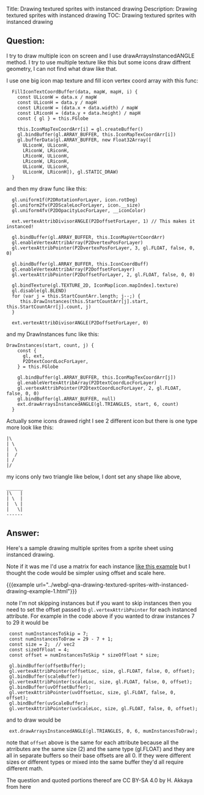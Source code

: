 Title: Drawing textured sprites with instanced drawing
Description: Drawing textured sprites with instanced drawing
TOC: Drawing textured sprites with instanced drawing

## Question:

I try to draw multiple icon on screen and I use drawArraysInstancedANGLE  method. 
I try to use multiple texture like this but some icons draw diffrent geometry, I can not find what draw like that.

I use one big icon map texture and fill icon vertex coord array with this func: 
```
  FillIconTextCoordBuffer(data, mapW, mapH, i) {
    const ULiconW = data.x / mapW
    const ULiconH = data.y / mapH
    const LRiconW = (data.x + data.width) / mapW
    const LRiconH = (data.y + data.height) / mapH
    const { gl } = this.FGlobe

    this.IconMapTexCoordArr[i] = gl.createBuffer()
    gl.bindBuffer(gl.ARRAY_BUFFER, this.IconMapTexCoordArr[i])
    gl.bufferData(gl.ARRAY_BUFFER, new Float32Array([
      ULiconW, ULiconH,
      LRiconW, LRiconH,
      LRiconW, ULiconH,
      LRiconW, LRiconH,
      ULiconW, ULiconH,
      ULiconW, LRiconH]), gl.STATIC_DRAW)
  }

```

and then my draw func like this: 
```
  gl.uniform1f(P2DRotationForLayer, icon.rotDeg)
  gl.uniform2fv(P2DScaleLocForLayer, icon.__size)
  gl.uniform4fv(P2DOpacityLocForLayer, __iconColor)

  ext.vertexAttribDivisorANGLE(P2DoffsetForLayer, 1) // This makes it instanced!

  gl.bindBuffer(gl.ARRAY_BUFFER, this.IconMapVertCoordArr)
  gl.enableVertexAttribArray(P2DvertexPosForLayer)
  gl.vertexAttribPointer(P2DvertexPosForLayer, 3, gl.FLOAT, false, 0, 0)

  gl.bindBuffer(gl.ARRAY_BUFFER, this.IconCoordBuff)
  gl.enableVertexAttribArray(P2DoffsetForLayer)
  gl.vertexAttribPointer(P2DoffsetForLayer, 2, gl.FLOAT, false, 0, 0)

  gl.bindTexture(gl.TEXTURE_2D, IconMap[icon.mapIndex].texture)
  gl.disable(gl.BLEND)
  for (var j = this.StartCountArr.length; j--;) {
     this.DrawInstances(this.StartCountArr[j].start, this.StartCountArr[j].count, j)
  }

  ext.vertexAttribDivisorANGLE(P2DoffsetForLayer, 0)

```

and my DrawInstances func like this: 

```
DrawInstances(start, count, j) {
    const {
      gl, ext,
      P2DtextCoordLocForLayer,
    } = this.FGlobe

    gl.bindBuffer(gl.ARRAY_BUFFER, this.IconMapTexCoordArr[j])
    gl.enableVertexAttribArray(P2DtextCoordLocForLayer)
    gl.vertexAttribPointer(P2DtextCoordLocForLayer, 2, gl.FLOAT, false, 0, 0)
    gl.bindBuffer(gl.ARRAY_BUFFER, null)
    ext.drawArraysInstancedANGLE(gl.TRIANGLES, start, 6, count)
  }
```

Actually some icons drawed right I see 2 different icon but there is one type more look like this: 

```
|\
| \
|  \
|  /
| /
|/

```


my icons only two triangle like below, I dont set any shape like above,
```
______
|\   |
| \  |
|  \ |
|   \|
------
```




## Answer:

Here's a sample drawing multiple sprites from a sprite sheet using instanced drawing.

Note if it was me I'd use a matrix for each instance [like this example](https://webglfundamentals.org/webgl/lessons/webgl-instanced-drawing.html) but I thought the code would be simpler using offset and scale here.

{{{example url="../webgl-qna-drawing-textured-sprites-with-instanced-drawing-example-1.html"}}}

note I'm not skipping instances but if you want to skip instances then you need to set the offset passed to `gl.vertexAttribPointer` for each instanced attribute. For example in the code above if you wanted to draw instances 7 to 29 it would be

     const numInstancesToSkip = 7;
     const numInstancesToDraw = 29 - 7 + 1;
     const size = 2;  // vec2
     const sizeOfFloat = 4;
     const offset = numInstancesToSkip * sizeOfFloat * size;

     gl.bindBuffer(offsetBuffer);
     gl.vertexAttribPointer(offsetLoc, size, gl.FLOAT, false, 0, offset);
     gl.bindBuffer(scaleBuffer);
     gl.vertexAttribPointer(scaleLoc, size, gl.FLOAT, false, 0, offset);
     gl.bindBuffer(uvOffsetBuffer);
     gl.vertexAttribPointer(uvOffsetLoc, size, gl.FLOAT, false, 0, offset);
     gl.bindBuffer(uvScaleBuffer);
     gl.vertexAttribPointer(uvScaleLoc, size, gl.FLOAT, false, 0, offset);

and to draw would be

     ext.drawArraysInstancedANGLE(gl.TRIANGLES, 0, 6, mumInstancesToDraw);

note that `offset` above is the same for each attribute because all the atrributes are the same size (2) and the same type (gl.FLOAT) and they are all in separate buffers so their base offsets are all 0. If they were different sizes or different types or mixed into the same buffer they'd all require different math.
     

<div class="so">
  <div>The question and quoted portions thereof are 
    CC BY-SA 4.0 by
    <a data-href="http://akkayahu.com">H. Akkaya</a>
    from
    <a data-href="https://stackoverflow.com/questions/59662950">here</a>
  </div>
</div>
